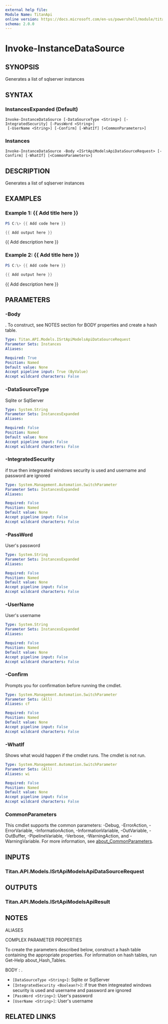 ```yaml
---
external help file:
Module Name: TitanApi
online version: https://docs.microsoft.com/en-us/powershell/module/titanapi/invoke-instancedatasource
schema: 2.0.0
---
```


# Invoke-InstanceDataSource

## SYNOPSIS
Generates a list of sqlserver instances

## SYNTAX

### InstancesExpanded (Default)
```
Invoke-InstanceDataSource [-DataSourceType <String>] [-IntegratedSecurity] [-PassWord <String>]
 [-UserName <String>] [-Confirm] [-WhatIf] [<CommonParameters>]
```

### Instances
```
Invoke-InstanceDataSource -Body <ISrtApiModelsApiDataSourceRequest> [-Confirm] [-WhatIf] [<CommonParameters>]
```

## DESCRIPTION
Generates a list of sqlserver instances

## EXAMPLES

### Example 1: {{ Add title here }}
```powershell
PS C:\> {{ Add code here }}

{{ Add output here }}
```

{{ Add description here }}

### Example 2: {{ Add title here }}
```powershell
PS C:\> {{ Add code here }}

{{ Add output here }}
```

{{ Add description here }}

## PARAMETERS

### -Body
.
To construct, see NOTES section for BODY properties and create a hash table.

```yaml
Type: Titan.API.Models.ISrtApiModelsApiDataSourceRequest
Parameter Sets: Instances
Aliases:

Required: True
Position: Named
Default value: None
Accept pipeline input: True (ByValue)
Accept wildcard characters: False
```

### -DataSourceType
Sqlite or SqlServer

```yaml
Type: System.String
Parameter Sets: InstancesExpanded
Aliases:

Required: False
Position: Named
Default value: None
Accept pipeline input: False
Accept wildcard characters: False
```

### -IntegratedSecurity
if true then integreated windows security is used and username and password are ignored

```yaml
Type: System.Management.Automation.SwitchParameter
Parameter Sets: InstancesExpanded
Aliases:

Required: False
Position: Named
Default value: None
Accept pipeline input: False
Accept wildcard characters: False
```

### -PassWord
User's password

```yaml
Type: System.String
Parameter Sets: InstancesExpanded
Aliases:

Required: False
Position: Named
Default value: None
Accept pipeline input: False
Accept wildcard characters: False
```

### -UserName
User's username

```yaml
Type: System.String
Parameter Sets: InstancesExpanded
Aliases:

Required: False
Position: Named
Default value: None
Accept pipeline input: False
Accept wildcard characters: False
```

### -Confirm
Prompts you for confirmation before running the cmdlet.

```yaml
Type: System.Management.Automation.SwitchParameter
Parameter Sets: (All)
Aliases: cf

Required: False
Position: Named
Default value: None
Accept pipeline input: False
Accept wildcard characters: False
```

### -WhatIf
Shows what would happen if the cmdlet runs.
The cmdlet is not run.

```yaml
Type: System.Management.Automation.SwitchParameter
Parameter Sets: (All)
Aliases: wi

Required: False
Position: Named
Default value: None
Accept pipeline input: False
Accept wildcard characters: False
```

### CommonParameters
This cmdlet supports the common parameters: -Debug, -ErrorAction, -ErrorVariable, -InformationAction, -InformationVariable, -OutVariable, -OutBuffer, -PipelineVariable, -Verbose, -WarningAction, and -WarningVariable. For more information, see [about_CommonParameters](http://go.microsoft.com/fwlink/?LinkID=113216).

## INPUTS

### Titan.API.Models.ISrtApiModelsApiDataSourceRequest

## OUTPUTS

### Titan.API.Models.ISrtApiModelsApiResult

## NOTES

ALIASES

COMPLEX PARAMETER PROPERTIES

To create the parameters described below, construct a hash table containing the appropriate properties. For information on hash tables, run Get-Help about_Hash_Tables.


BODY <ISrtApiModelsApiDataSourceRequest>: .
  - `[DataSourceType <String>]`: Sqlite or SqlServer
  - `[IntegratedSecurity <Boolean?>]`: if true then integreated windows security is used and username and password are ignored
  - `[PassWord <String>]`: User's password
  - `[UserName <String>]`: User's username

## RELATED LINKS


